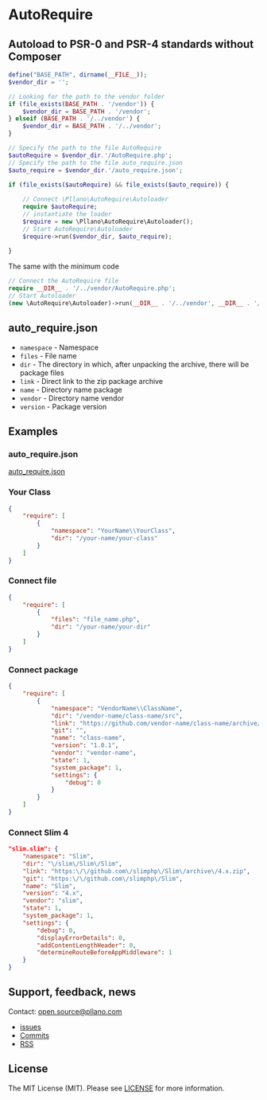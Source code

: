 # AutoRequire
## Autoload to PSR-0 and PSR-4 standards without Composer
```php
define("BASE_PATH", dirname(__FILE__));
$vendor_dir = '';

// Looking for the path to the vendor folder
if (file_exists(BASE_PATH . '/vendor')) {
    $vendor_dir = BASE_PATH . '/vendor';
} elseif (BASE_PATH . '/../vendor') {
    $vendor_dir = BASE_PATH . '/../vendor';
}

// Specify the path to the file AutoRequire
$autoRequire = $vendor_dir.'/AutoRequire.php';
// Specify the path to the file auto_require.json
$auto_require = $vendor_dir.'/auto_require.json';
 
if (file_exists($autoRequire) && file_exists($auto_require)) {

    // Connect \Pllano\AutoRequire\Autoloader
    require $autoRequire;
    // instantiate the loader
    $require = new \Pllano\AutoRequire\Autoloader();
    // Start AutoRequire\Autoloader
    $require->run($vendor_dir, $auto_require);
    
}
```
The same with the minimum code
```php
// Connect the AutoRequire file
require __DIR__ . '/../vendor/AutoRequire.php';
// Start Autoloader
(new \AutoRequire\Autoloader)->run(__DIR__ . '/../vendor', __DIR__ . '/../vendor/auto_require.json');
```
## auto_require.json
- `namespace` - Namespace
- `files` - File name
- `dir` - The directory in which, after unpacking the archive, there will be package files
- `link` - Direct link to the zip package archive
- `name` - Directory name package
- `vendor` - Directory name vendor
- `version` - Package version
## Examples
### auto_require.json
[auto_require.json](https://github.com/pllano/auto-require/blob/master/auto_require.json)
### Your Class
```json
{
    "require": [
        {
            "namespace": "YourName\\YourClass",
            "dir": "/your-name/your-class"
        }
    ]
}
```
### Connect file
```json
{
    "require": [
        {
            "files": "file_name.php",
            "dir": "/your-name/your-dir"
        }
    ]
}
```
### Connect package
```json
{
    "require": [
        {
            "namespace": "VendorName\\ClassName",
            "dir": "/vendor-name/class-name/src",
            "link": "https://github.com/vendor-name/class-name/archive/1.0.1.zip",
            "git": "",
            "name": "class-name",
            "version": "1.0.1",
            "vendor": "vendor-name",
            "state": 1,
            "system_package": 1,
            "settings": {
                "debug": 0
            }
        }
    ]
}
```
### Connect Slim 4
```json
"slim.slim": {
    "namespace": "Slim",
    "dir": "\/slim\/Slim\/Slim",
    "link": "https:\/\/github.com\/slimphp\/Slim\/archive\/4.x.zip",
    "git": "https:\/\/github.com\/slimphp\/Slim",
    "name": "Slim",
    "version": "4.x",
    "vendor": "slim",
    "state": 1,
    "system_package": 1,
    "settings": {
        "debug": 0,
        "displayErrorDetails": 0,
        "addContentLengthHeader": 0,
        "determineRouteBeforeAppMiddleware": 1
    }
}
```
<a name="feedback"></a>
## Support, feedback, news
Contact: open.source@pllano.com

- [issues](https://github.com/pllano/auto-require/issues) 
- [Commits](https://github.com/pllano/auto-require/commits/master) 
- [RSS](https://github.com/pllano/auto-require/commits/master.atom)

License
-------
The MIT License (MIT). Please see [LICENSE](https://github.com/pllano/auto-require/blob/master/LICENSE) for more information.
